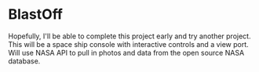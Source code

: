 # BlastOff
Hopefully, I'll be able to complete this project early and try another project.
This will be a space ship console with interactive controls and a view port.
Will use NASA API to pull in photos and data from the open source NASA database.